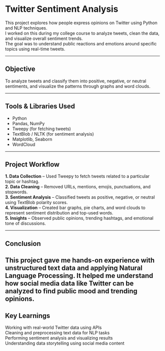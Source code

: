 # Twitter Sentiment Analysis

This project explores how people express opinions on Twitter using Python and NLP techniques.  
I worked on this during my college course to analyze tweets, clean the data, and visualize overall sentiment trends.  
The goal was to understand public reactions and emotions around specific topics using real-time tweets.

---

## Objective
To analyze tweets and classify them into positive, negative, or neutral sentiments, and visualize the patterns through graphs and word clouds.

---

## Tools & Libraries Used
- Python  
- Pandas, NumPy  
- Tweepy (for fetching tweets)  
- TextBlob / NLTK (for sentiment analysis)  
- Matplotlib, Seaborn  
- WordCloud  

---

## Project Workflow
**1. Data Collection** – Used Tweepy to fetch tweets related to a particular topic or hashtag.  
**2. Data Cleaning** – Removed URLs, mentions, emojis, punctuations, and stopwords.  
**3. Sentiment Analysis** – Classified tweets as positive, negative, or neutral using TextBlob polarity scores.  
**4. Visualization** – Created bar graphs, pie charts, and word clouds to represent sentiment distribution and top-used words.  
**5. Insights** – Observed public opinions, trending hashtags, and emotional tone of discussions.

---

## Conclusion
This project gave me hands-on experience with unstructured text data and applying Natural Language Processing.
It helped me understand how social media data like Twitter can be analyzed to find public mood and trending opinions.
---

## Key Learnings
Working with real-world Twitter data using APIs  
Cleaning and preprocessing text data for NLP tasks  
Performing sentiment analysis and visualizing results  
Understanding data storytelling using social media content  




